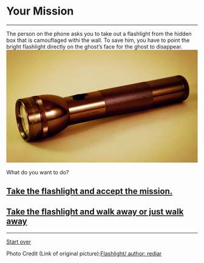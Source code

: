 # Your Mission
---  

The person on the phone asks you to take out a flashlight from the hidden box that is camouflaged withi the wall. To save him, you have to point the bright flashlight directly on the ghost’s face for the ghost to disappear.  
<img src="https://raw.githubusercontent.com/xiurongy3506/cyoa-project/master/fancy-golden-entrance/flashlight.jpg" id="c9.io" alt="" />  

What do you want to do?  

##  [Take the flashlight and accept the mission.](reaction.md)  
##  [Take the flashlight and walk away or just walk away](result-two-trapped.md)  

---  
[Start over](../home.md)  

Photo Credit (Link of original picture):[Flashlight/ author: redjar](https://commons.wikimedia.org/wiki/File:Maglite_Flashlight.jpg)  

